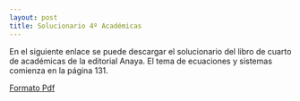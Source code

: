 ```yaml
---
layout: post
title: Solucionario 4º Académicas
---
```

En el siguiente enlace se puede descargar el solucionario del libro de cuarto de académicas de la editorial Anaya. El tema de ecuaciones y sistemas comienza en la página 131.




[Formato Pdf](https://drive.google.com/open?id=10Ny2gGQP5GNj3mTl_Cxhddvt1cEauIP2)


